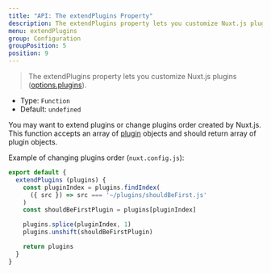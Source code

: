 ```yaml
---
title: "API: The extendPlugins Property"
description: The extendPlugins property lets you customize Nuxt.js plugins.
menu: extendPlugins
group: Configuration
groupPosition: 5
position: 9
---
```


> The extendPlugins property lets you customize Nuxt.js plugins ([options.plugins](/api/configuration-plugins)).

- Type: `Function`
- Default: `undefined`

You may want to extend plugins or change plugins order created by Nuxt.js.
This function accepts an array of [plugin](/api/configuration-plugins) objects and should return array of plugin objects.

Example of changing plugins order (`nuxt.config.js`):

```js
export default {
  extendPlugins (plugins) {
    const pluginIndex = plugins.findIndex(
      ({ src }) => src === '~/plugins/shouldBeFirst.js'
    )
    const shouldBeFirstPlugin = plugins[pluginIndex]

    plugins.splice(pluginIndex, 1)
    plugins.unshift(shouldBeFirstPlugin)

    return plugins
  }
}
```
